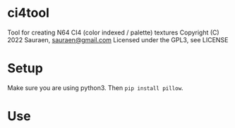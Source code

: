 # ci4tool

Tool for creating N64 CI4 (color indexed / palette) textures
Copyright (C) 2022 Sauraen, sauraen@gmail.com
Licensed under the GPL3, see LICENSE

# Setup

Make sure you are using python3. Then `pip install pillow`.

# Use
